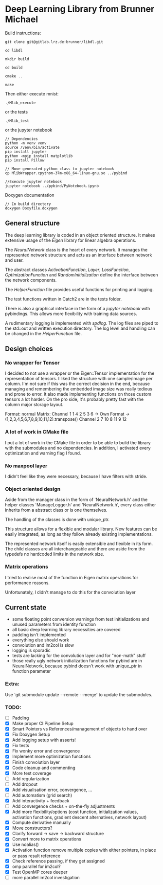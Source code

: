 # Deep Learning Library from Brunner Michael

Build instructions:

    git clone git@gitlab.lrz.de:brunner/libdl.git

    cd libdl

    mkdir build

    cd build

    cmake ..

    make

Then either execute mnist:

    ./Mlib_execute

or the tests

    ./Mlib_test

or the jupyter notebook
    
    // Dependencies
    python -m venv venv
    source /venv/bin/activate
    pip install jupyter
    python -mpip install matplotlib
    pip install Pillow
    
    // Move generated python class to jupyter notebook
    cp MlibWrapper.cpython-37m-x86_64-linux-gnu.so ../pybind
    
    //Execute jupyter notebook
    jupyter notebook ../pybind/PyNotebook.ipynb
    
Doxygen documentation

    // In build directory
    doxygen Doxyfile.doxygen

## General structure

The deep learning library is coded in an object oriented structure.
It makes extensive usage of the *Eigen* library for linear algebra operations.

The *NeuralNetwork* class is the heart of every network.
It manages the represented network structure and acts as an interface between network and user.

The abstract classes *ActivationFunction*, *Layer*, *LossFunction*, *OptimizationFunction* and *RandomInitialization* define the interface between the network components.

The *HelperFunction* file provides useful functions for printing and logging.

The test functions written in Catch2 are in the tests folder.

There is also a graphical interface in the form of a *jupyter notebook* with pybindings. This allows more flexibility with training data sources.

A rudimentary logging is implemented with *spdlog*.
The log files are piped to the std::out and written execution directory.
The log level and handling can be changed in the *HelperFunction* file.

## Design choices

### No wrapper for Tensor

I decided to not use a wrapper or the Eigen::Tensor implementation for the representation of tensors.
I liked the structure with one sample/image per column.
I'm not sure if this was the correct decision in the end, because managing and remembering the embedded image size was really tedious and prone to error.
It also made implementing functions on those custom tensors a lot harder.
On the pro side, it's probably pretty fast with the column major storage layout.

Format:
normal Matrix:
Channel 1
1   4
2   5
3   6
                  -> Own Format  -> (1,2,3,4,5,6,7,8,9,10,11,12).transpose()
Channel 2
7   10
8   11
9   12

### A lot of work in CMake file

I put a lot of work in the CMake file in order to be able to build the library with the submodules and no dependencies.
In addition, I activated every optimization and warning flag I found. 

### No maxpool layer

I didn't feel like they were necessary, because I have filters with stride.

### Object oriented design

Aside from the manager class in the form of 'NeuralNetwork.h' and the helper classes 'ManageLogger.h' and 'NeuralNetwork.h', every class either inherits from a abstract class or is one themselves.

The handling of the classes is done with unique_ptr.

This structure allows for a flexible and modular library.
New features can be easily integrated, as long as they follow already existing implementations.

The represented network itself is easily extensible and flexible in its form. The child classes are all interchangeable and there are aside from the typedefs no hardcoded limits in the network size.

### Matrix operations

I tried to realise most of the function in Eigen matrix operations for performance reasons.

Unfortunately, I didn't manage to do this for the convolution layer

## Current state

* some floating point conversion warnings from test initializations and unused parameters from identity function
* all basic deep learning library necessities are covered
* padding isn't implemented
* everything else should work
* convolution and im2col is slow
* logging is sporadic
* tests are lacking for the convolution layer and for "non-math" stuff
* those really ugly network initialization functions for pybind are in NeuralNetwork, because pybind doesn't work with unique_ptr in function parameter

### Extra:
Use 'git submodule update --remote --merge' to update the submodules.

### TODO:
- [ ] Padding
- [x] Make proper CI Pipeline Setup
- [x] Smart Pointers vs References/management of objects to hand over
- [x] Fix Doxygen Setup
- [x] Add logging setup with asserts!
- [x] Fix tests
- [x] Fix wonky error and convergence
- [x] Implement more optimization functions
- [x] Finish convolution layer
- [x] Code cleanup and commenting
- [x] More test coverage
- [ ] Add regularization
- [ ] Add dropout
- [x] Add visualisation error, convergence, ...
- [ ] Add automatism (grid search)
- [x] Add interactivity + feedback
- [ ] Add convergence checks + on-the-fly adjustments
- [x] Add more flexibility/options (cost function, initialization values, activation functions, gradient descent alternatives, network layout)
- [x] Compute derivative manually
- [x] Move constructors?
- [x] Clarify forward -> save -> backward structure
- [x] Convert more to matrix operations
- [x] Use noalias()
- [x] Activation function remove multiple copies with either pointers, in place or pass result reference
- [x] Check reference passing, if they get assigned
- [x] omp parallel for im2col?
- [x] Test OpenMP cores deeper
- [ ] more parallel im2col investigation